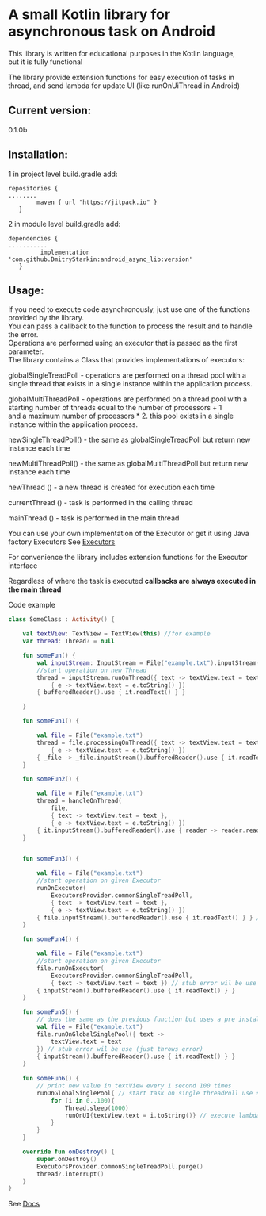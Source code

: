 # A small Kotlin library for asynchronous task on Android

This library is written for educational purposes in the Kotlin language,  
but it is fully functional

The library provide extension functions for easy execution of tasks in thread,
and send lambda for update UI (like runOnUiThread in Android)

## Current version:
0.1.0b

## Installation:

1 in project level build.gradle add:
```
repositories {
........
        maven { url "https://jitpack.io" }
   }
```

2 in module level build.gradle add:
```
dependencies {
...........
         implementation 'com.github.DmitryStarkin:android_async_lib:version'
   }
```

## Usage:

If you need to execute code asynchronously, just use one of
the functions provided by the library.  
You can pass a callback to the function to process the result and to handle the error.  
Operations are performed using an executor that is passed as the first parameter.  
The library contains a Class that provides implementations of executors:

globalSingleTreadPoll - operations are performed on a thread pool with a single thread that exists in a single instance within the application process.

globalMultiThreadPoll - operations are performed on a thread pool with a starting number of threads equal to the number of processors + 1  
and a maximum number of processors * 2. this pool exists in a single instance within the application process.

newSingleThreadPoll() - the same as globalSingleTreadPoll but return new instance each time

newMultiThreadPoll() - the same as globalMultiThreadPoll but return new instance each time

newThread () - a new thread is created for execution each time

currentThread () - task is performed in the calling thread

mainThread () - task is performed in the main thread

You can use your own implementation of the Executor or get it using Java factory Executors See [Executors](https://developer.android.com/reference/java/util/concurrent/Executors?hl=ru)

For convenience the library includes extension functions for the Executor interface

Regardless of where the task is executed **callbacks are always executed in the main thread**

Code example

```kotlin
class SomeClass : Activity() {

    val textView: TextView = TextView(this) //for example
    var thread: Thread? = null

    fun someFun() {
        val inputStream: InputStream = File("example.txt").inputStream()
        //start operation on new Thread
        thread = inputStream.runOnThread({ text -> textView.text = text },
            { e -> textView.text = e.toString() })
        { bufferedReader().use { it.readText() } }

    }

    fun someFun1() {

        val file = File("example.txt")
        thread = file.processingOnThread({ text -> textView.text = text },
            { e -> textView.text = e.toString() })
        { _file -> _file.inputStream().bufferedReader().use { it.readText() } }
    }

    fun someFun2() {

        val file = File("example.txt")
        thread = handleOnThread(
            file,
            { text -> textView.text = text },
            { e -> textView.text = e.toString() })
        { it.inputStream().bufferedReader().use { reader -> reader.readText() } }
    }


    fun someFun3() {

        val file = File("example.txt")
        //start operation on given Executor
        runOnExecutor(
            ExecutorsProvider.commonSingleTreadPoll,
            { text -> textView.text = text },
            { e -> textView.text = e.toString() })
        { file.inputStream().bufferedReader().use { it.readText() } } // file captured in closure
    }

    fun someFun4() {

        val file = File("example.txt")
        //start operation on given Executor
        file.runOnExecutor(
            ExecutorsProvider.commonSingleTreadPoll,
            { text -> textView.text = text }) // stub error wil be use (just throws error)
        { inputStream().bufferedReader().use { it.readText() } }
    }

    fun someFun5() {
        // does the same as the previous function but uses a pre installed thread pool
        val file = File("example.txt")
        file.runOnGlobalSinglePool({ text ->
            textView.text = text
        }) // stub error wil be use (just throws error)
        { inputStream().bufferedReader().use { it.readText() } }
    }
    
    fun someFun6() {
        // print new value in textView every 1 second 100 times
        runOnGlobalSinglePool{ // start task on single threadPoll use stub as result and error callbacks
            for (i in 0..100){
                Thread.sleep(1000)
                runOnUI{textView.text = i.toString()} // execute lambda on UI thread
            }
        }
    }

    override fun onDestroy() {
        super.onDestroy()
        ExecutorsProvider.commonSingleTreadPoll.purge()
        thread?.interrupt()
    }
}

```


See [Docs](https://dmitrystarkin.github.io/android_async_lib/)